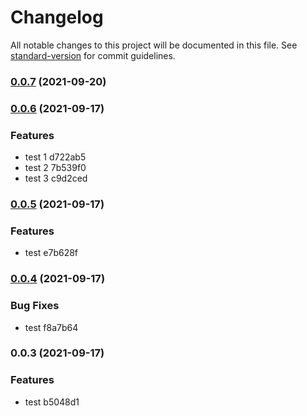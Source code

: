 # Changelog

All notable changes to this project will be documented in this file. See [standard-version](https://github.com/conventional-changelog/standard-version) for commit guidelines.

### [0.0.7](https://github.com/acroquelois/quasar-semantic-release-poc/compare/v0.0.21...v0.0.7) (2021-09-20)

### [0.0.6](///compare/v0.0.5...v0.0.6) (2021-09-17)


### Features

* test 1 d722ab5
* test 2 7b539f0
* test 3 c9d2ced

### [0.0.5](///compare/v0.0.4...v0.0.5) (2021-09-17)


### Features

* test e7b628f

### [0.0.4](///compare/v0.0.3...v0.0.4) (2021-09-17)


### Bug Fixes

* test f8a7b64

### 0.0.3 (2021-09-17)


### Features

* test b5048d1
